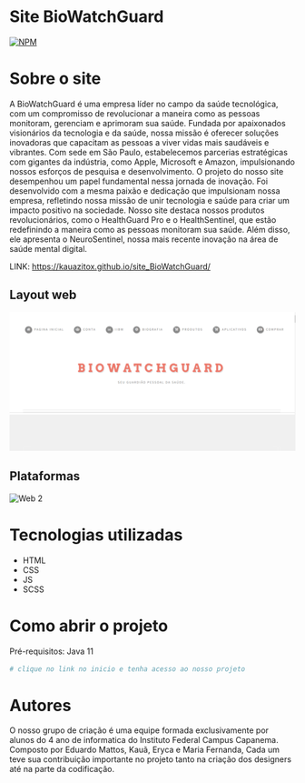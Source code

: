 # Site BioWatchGuard
[![NPM](https://img.shields.io/npm/l/react)](https://github.com/KauaIFPR/Site_DesWEB/blob/main/LICENSE) 

# Sobre o site
  A BioWatchGuard é uma empresa líder no campo da saúde tecnológica, com um compromisso de revolucionar a maneira como as pessoas monitoram, gerenciam e aprimoram sua saúde. Fundada por apaixonados visionários da tecnologia e da saúde, nossa missão é oferecer soluções inovadoras que capacitam as pessoas a viver vidas mais saudáveis e vibrantes. Com sede em São Paulo, estabelecemos parcerias estratégicas com gigantes da indústria, como Apple, Microsoft e Amazon, impulsionando nossos esforços de pesquisa e desenvolvimento.
  O projeto do nosso site desempenhou um papel fundamental nessa jornada de inovação. Foi desenvolvido com a mesma paixão e dedicação que impulsionam nossa empresa, refletindo nossa missão de unir tecnologia e saúde para criar um impacto positivo na sociedade. Nosso site destaca nossos produtos revolucionários, como o HealthGuard Pro e o HealthSentinel, que estão redefinindo a maneira como as pessoas monitoram sua saúde. Além disso, ele apresenta o NeuroSentinel, nossa mais recente inovação na área de saúde mental digital.


LINK: https://kauazitox.github.io/site_BioWatchGuard/


## Layout web

![Web 2](https://github.com/KauaIFPR/Site_DesWEB/blob/main/images/layout.png)

## Plataformas

![Web 2](https://github.com/Kauazitox/Site_DesWEB/blob/main/images/plataformas.png)

# Tecnologias utilizadas
- HTML
- CSS
- JS
- SCSS

# Como abrir o projeto
Pré-requisitos: Java 11
```bash
# clique no link no inicio e tenha acesso ao nosso projeto

```
# Autores

O nosso grupo de criação é uma equipe formada exclusivamente por alunos do 4 ano de informatica do Instituto Federal Campus Capanema. Composto por Eduardo Mattos, Kauã, Eryca e Maria Fernanda, Cada um teve sua contribuição importante no projeto tanto na criação dos designers até na parte da codificação.




